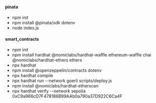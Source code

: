 #### pinata
- npm init
- npm install @pinata/sdk dotenv
- node index.js

#### smart_contracts
- npm init
- npm install hardhat @nomiclabs/hardhat-waffle ethereum-waffle chai @nomiclabs/hardhat-ethers ethers
- npx hardhat
- npm install @openzeppelin/contracts dotenv
- npx hardhat compile
- npx hardhat run --network goerli scripts/deploy.js
- npm install @nomiclabs/hardhat-etherscan
- npx hardhat verify --network sepolia 0xC9a966cD7F478186B99AAb0a790a37D922C6Ca4F
